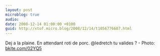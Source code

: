 ```yaml
---
layout: post
microblog: true
audio: 
date: 2008-12-14 01:00:00 +0100
guid: http://xtof.micro.blog/2008/12/14/t1056776607.html
---
```

Dej a la plaine. En attendant roti de porc. @ledretch tu valides ?  - Photo: [bkite.com/02YQ5](http://bkite.com/02YQ5)
